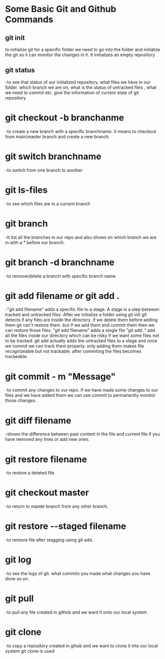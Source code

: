 # Some Basic Git and Github Commands

## git init
to initialize git for a specific folder we need to go into the folder and initialize the git so it can monitor the changes in it. It initializes an empty repository

## git status
-to see that status of our initialized repository. what files we have in our folder. which branch we are on, what is the status of untracked files , what we need to commit etc. give the information of current state of git repository

# git checkout -b branchanme
-to create a new branch with a specific branchname. it means to checkout from main/master branch and create a new branch.

# git switch branchname
-to switch from one branch to another

# git ls-files
-to see which files are in a current branch

# git branch
-It list all the branches in our repo and also shows on which branch we are in with a * before our branch.

# git branch -d branchname
-to remove/delete a branch with specific branch name

# git add filename or git add .
-"git add filename" adds a specific file to a stage. A stage is a step between tracked and untracked files. After we initialize a folder using git init git detects if any files are inside the directory. if we delete them before adding them git can't restore them. but if we add them and commit them then we can restore those files. "git add filename" adds a single file "git add ." add all the files inside our directory which can be risky if we want some files not to be tracked. git add actually adds the untracked files to a stage and once we commit we can track them properly. only adding them makes file recognizeable but not trackable. after commiting the files becomes trackeable.

# git commit - m "Message"
-to commit any changes to our repo. if we have made some changes to our files and we have added them we can use commit to permanently monitor those changes.

# git diff filename
-shows the difference between past content in the file and current file if you have removed any lines or add new ones.

# git restore filename 
-to restore a deleted file

# git checkout master
-to return to master branch from any other branch.

# git restore --staged filename
-to remove file after stagging using git add..

# git log
-to see the logs of git. what commits you made what changes you have done so on.

# git pull
-to pull any file created in github and we want it onto our local system

# git clone 
-to copy a repository created in gihub and we want to clone it into our local system git clone is used

